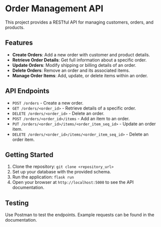 # Order Management API

This project provides a RESTful API for managing customers, orders, and products.

## Features
- **Create Orders**: Add a new order with customer and product details.
- **Retrieve Order Details**: Get full information about a specific order.
- **Update Orders**: Modify shipping or billing details of an order.
- **Delete Orders**: Remove an order and its associated items.
- **Manage Order Items**: Add, update, or delete items within an order.

## API Endpoints
- `POST /orders` - Create a new order.
- `GET /orders/<order_id>` - Retrieve details of a specific order.
- `DELETE /orders/<order_id>` - Delete an order.
- `POST /orders/<order_id>/items` - Add an item to an order.
- `PUT /orders/<order_id>/items/<order_item_seq_id>` - Update an order item.
- `DELETE /orders/<order_id>/items/<order_item_seq_id>` - Delete an order item.

## Getting Started
1. Clone the repository: `git clone <repository_url>`
2. Set up your database with the provided schema.
3. Run the application: `flask run`
5. Open your browser at `http://localhost:5000` to see the API documentation.

## Testing
Use Postman to test the endpoints. Example requests can be found in the documentation.
